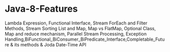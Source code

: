# Java-8-Features
Lambda Expression, Functional Interface, Stream ForEach and Filter Methods, Stream Sorting List and Map, Map vs FlatMap, Optional Class, Map and reduce mechanism, Parallel Stream Processing, Exception Handling,BiFunctional_BiConsumer_BiPredicate_Interface,Completable_Future & its methods & Joda Date-Time API
